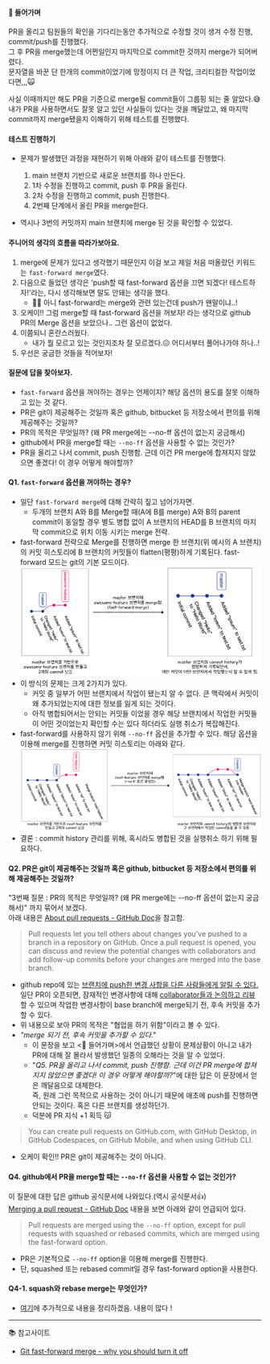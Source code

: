 #### 🤔 <b>들어가며</b>
PR을 올리고 팀원들의 확인을 기다리는동안 추가적으로 수정할 것이 생겨 수정 진행, commit/push를 진행했다.   
그 후 PR을 merge했는데 어쩐일인지 마지막으로 commit한 것까지 merge가 되어버렸다.  
문자열을 바꾼 단 한개의 commit이었기에 망정이지 더 큰 작업, 크리티컬한 작업이었다면,,,🙀   

사실 이때까지만 해도 PR을 기준으로 merge될 commit들이 그룹핑 되는 줄 알았다.😅   
내가 PR을 사용하면서도 잘못 알고 있던 사실들이 있다는 것을 깨달았고, 왜 마지막 commit까지 merge됐을지 이해하기 위해 테스트를 진행했다.

#### <b>테스트 진행하기</b>
- 문제가 발생했던 과정을 재현하기 위해 아래와 같이 테스트를 진행했다.
    1. main 브랜치 기반으로 새로운 브랜치를 하나 만든다.
    2. 1차 수정을 진행하고 commit, push 후 PR을 올린다.
    3. 2차 수정을 진행하고 commit, push 진행한다.
    4. 2번째 단계에서 올린 PR을 merge한다.

- 역시나 3번의 커밋까지 main 브랜치에 merge 된 것을 확인할 수 있었다.


#### <b>주니어의 생각의 흐름을 따라가보아요.</b>
1. merge에 문제가 있다고 생각했기 때문인지 이걸 보고 제일 처음 떠올랐던 키워드는 `fast-forward merge`였다.
2. 다음으로 들었던 생각은 'push할 때 fast-forward 옵션을 끄면 되겠다! 테스트하자!'라는, 다시 생각해보면 말도 안돼는 생각을 했다.
    - 🤦‍♀️ 아니 fast-forward는 merge와 관련 있는건데 push가 왠말이냐..!
3. 오케이!! 그럼 merge할 때 fast-forward 옵션을 꺼보자! 라는 생각으로 github PR의 Merge 옵션을 보았으나.. 그런 옵션이 없었다.
4. 이쯤되니 혼란스러웠다. 
    - 내가 뭘 모르고 있는 것인지조차 잘 모르겠다.😖 어디서부터 풀어나가야 하나..!
5. 우선은 궁금한 것들을 적어보자!


#### <b>질문에 답을 찾아보자.</b>
- `fast-forward` 옵션을 꺼야하는 경우는 언제이지? 해당 옵션의 용도를 잘못 이해하고 있는 것 같다.
- PR은 git이 제공해주는 것일까 혹은 github, bitbucket 등 저장소에서 편의를 위해 제공해주는 것일까?
- PR의 목적은 무엇일까? (왜 PR merge에는 --no-ff 옵션이 없는지 궁금해서)
- github에서 PR을 merge할 때는 `--no-ff` 옵션을 사용할 수 없는 것인가?
- PR을 올리고 나서 commit, push 진행함. 근데 이건 PR merge에 합져지지 않았으면 좋겠다! 이 경우 어떻게 해야할까?


#### <b>Q1. `fast-forward` 옵션을 꺼야하는 경우?</b>
- 일단 `fast-forward merge`에 대해 간략히 짚고 넘어가자면.
    - 두개의 브랜치 A와 B를 Merge할 때(A에 B를 merge) A와 B의 parent commit이 동일할 경우 별도 병합 없이 A 브랜치의 HEAD를 B 브랜치의 마지막 commit으로 위치 이동 시키는 merge 전략.
- fast-forward 전략으로 Merge를 진행하면 merge 한 브랜치(위 예시의 A 브랜치)의 커밋 히스토리에 B 브랜치의 커밋들이 flatten(평평)하게 기록된다. fast-forward 모드는 git의 기본 모드이다.   
    <img src="./images/fast-forward-merge01.png">   
- 이 방식의 문제는 크게 2가지가 있다.
    - 커밋 중 일부가 어떤 브랜치에서 작업이 됐는지 알 수 없다. 큰 맥락에서 커밋이 왜 추가되었는지에 대한 정보를 잃게 되는 것이다.
    - 아직 병합되어서는 안되는 커밋들 이었을 경우 해당 브랜치에서 작업한 커밋들이 어떤 것이었는지 확인할 수는 있다 하더라도 실행 취소가 복잡해진다.
- fast-forward를 사용하지 않기 위해 `--no-ff` 옵션을 추가할 수 있다. 해당 옵션을 이용해 merge를 진행하면 커밋 히스토리는 아래와 같다.   
    <img src="./images/fast-forward-merge02.png">   
- 결론 : commit history 관리를 위해, 혹시라도 병합된 것을 실행취소 하기 위해 필요하다.

#### <b>Q2. PR은 git이 제공해주는 것일까 혹은 github, bitbucket 등 저장소에서 편의를 위해 제공해주는 것일까?</b>
"3번째 질문 : PR의 목적은 무엇일까? (왜 PR merge에는 --no-ff 옵션이 없는지 궁금해서)" 까지 묶어서 보겠다.   
아래 내용은 [About pull requests - GitHub Doc](https://docs.github.com/en/pull-requests/collaborating-with-pull-requests/proposing-changes-to-your-work-with-pull-requests/about-pull-requests)을 참고함.
> Pull requests let you tell others about changes you've pushed to a branch in a repository on GitHub. Once a pull request is opened, you can discuss and review the potential changes with collaborators and add follow-up commits before your changes are merged into the base branch.
- github repo에 있는 <u>브랜치에 push한 변경 사항을 다른 사람들에게 알릴 수 있다.</u> 일단 PR이 오픈되면, 잠재적인 변경사항에 대해 <u>collaborator들과 논의하고 리뷰</u>할 수 있으며 작업한 변경사항이 base branch에 merge되기 전, 후속 커밋을 추가할 수 있다.
- 위 내용으로 보아 PR의 목적은 "협업을 하기 위함"이라고 볼 수 있다.
- *"merge 되기 전, 후속 커밋을 추가할 수 있다."*  
    - 이 문장을 보고 <🤔 들어가며>에서 언급했던 상황이 문제상황이 아니고 내가 PR에 대해 잘 몰라서 발생했던 일종의 오해라는 것을 알 수 있었다. 
    - "*Q5. PR을 올리고 나서 commit, push 진행함. 근데 이건 PR merge에 합져지지 않았으면 좋겠다! 이 경우 어떻게 해야할까?*"에 대한 답은 이 문장에서 얻은 깨달음으로 대체한다.   
    즉, 원래 그런 목적으로 사용하는 것이 아니기 때문에 애초에 push를 진행하면 안되는 것이다. 혹은 다른 브랜치를 생성하던가.
    - 덕분에 PR 지식 +1 획득 😽


> You can create pull requests on GitHub.com, with GitHub Desktop, in GitHub Codespaces, on GitHub Mobile, and when using GitHub CLI.
- 오케이 확인!! PR은 git이 제공해주는 것이 아니다.


#### <b>Q4. github에서 PR을 merge할 때는 `--no-ff` 옵션을 사용할 수 없는 것인가?</b>
이 질문에 대한 답은 github 공식문서에 나와있다.(역시 공식문서👍)   
[Merging a pull request - GitHub Doc](https://docs.github.com/en/pull-requests/collaborating-with-pull-requests/incorporating-changes-from-a-pull-request/merging-a-pull-request) 내용을 보면 아래와 같이 언급되어 있다.   
> Pull requests are merged using the `--no-ff` option, except for pull requests with squashed or rebased commits, which are merged using the fast-forward option.
- PR은 기본적으로 `--no-ff` option을 이용해 merge를 진행한다.
- 단, squashed 또는 rebased commit일 경우 fast-forward option을 사용한다.


#### <b>Q4-1. squash와 rebase merge는 무엇인가?</b>
- [여기](./rebase-and-merge.md)에 추가적으로 내용을 정리하겠음. 내용이 많다 !


---
📚 참고사이트
- [Git fast-forward merge - why you should turn it off](https://betterdev.blog/turn-off-git-fast-forward-merge/)